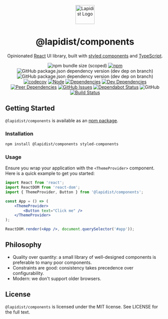 <p align="center">
    <img width="60" src="https://lapidist.net/logo.svg" alt="Lapidist Logo"/>
</p>

<h1 align="center">@lapidist/components</h1>

<div align="center">

Opinionated [React](https://reactjs.org/) UI library, built with [styled components](https://styled-components.com/) and [TypeScript](https://www.typescriptlang.org/).

![npm bundle size (scoped)](https://img.shields.io/bundlephobia/min/@lapidist/components)
[![npm](https://img.shields.io/npm/v/@lapidist/components)](https://www.npmjs.com/package/@lapidist/components)
![GitHub package.json dependency version (dev dep on branch)](https://img.shields.io/github/package-json/dependency-version/bylapidist/components/dev/react)
![GitHub package.json dependency version (dev dep on branch)](https://img.shields.io/github/package-json/dependency-version/bylapidist/components/dev/typescript)
[![codecov](https://codecov.io/gh/bylapidist/components/branch/master/graph/badge.svg)](https://codecov.io/gh/bylapidist/components)
[![Node](https://img.shields.io/node/v/@lapidist/components)](https://www.npmjs.com/package/@lapidist/components)
[![Dependencies](https://david-dm.org/bylapidist/components/status.svg?style=flat)](https://david-dm.org/bylapidist/components)
[![Dev Dependencies](https://david-dm.org/bylapidist/components/dev-status.svg)](https://david-dm.org/bylapidist/components?type=dev)
[![Peer Dependencies](https://david-dm.org/bylapidist/components/peer-status.svg)](https://david-dm.org/bylapidist/components?type=peer)
[![GitHub Issues](https://img.shields.io/github/issues/bylapidist/components.svg?style=flat)](https://github.com/bylapidist/components/issues)
[![Dependabot Status](https://api.dependabot.com/badges/status?host=github&repo=bylapidist/components)](https://dependabot.com)
![GitHub](https://img.shields.io/github/license/bylapidist/components)
[![Build Status](https://github.com/bylapidist/components/workflows/Release/badge.svg)](https://github.com/bylapidist/components/actions?query=workflow%3ARelease)
</div>

## Getting Started

`@lapidist/components` is available as an [npm package](https://www.npmjs.com/package/@lapidist/components).

### Installation

```sh
npm install @lapidist/components styled-components
```

### Usage

Ensure you wrap your application with the `<ThemeProvider>` component. 
Here is a quick example to get you started:

```jsx harmony
import React from 'react';
import ReactDOM from 'react-dom';
import { ThemeProvider, Button } from '@lapidist/components';

const App = () => (
    <ThemeProvider>
        <Button text="Click me" />
    </ThemeProvider>
);

ReactDOM.render(<App />, document.querySelector('#app'));
```

## Philosophy

- Quality over quantity: a small library of well-designed components is preferable to many poor components.
- Constraints are good: consistency takes precedence over configurability.
- Modern: we don't support older browsers.

## License
`@lapidist/components` is licensed under the MIT license. See LICENSE for the full text.

